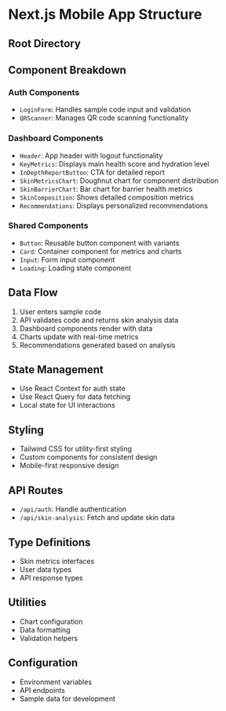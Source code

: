 # Next.js Mobile App Structure

## Root Directory

## Component Breakdown

### Auth Components
- `LoginForm`: Handles sample code input and validation
- `QRScanner`: Manages QR code scanning functionality

### Dashboard Components
- `Header`: App header with logout functionality
- `KeyMetrics`: Displays main health score and hydration level
- `InDepthReportButton`: CTA for detailed report
- `SkinMetricsChart`: Doughnut chart for component distribution
- `SkinBarrierChart`: Bar chart for barrier health metrics
- `SkinComposition`: Shows detailed composition metrics
- `Recommendations`: Displays personalized recommendations

### Shared Components
- `Button`: Reusable button component with variants
- `Card`: Container component for metrics and charts
- `Input`: Form input component
- `Loading`: Loading state component

## Data Flow
1. User enters sample code
2. API validates code and returns skin analysis data
3. Dashboard components render with data
4. Charts update with real-time metrics
5. Recommendations generated based on analysis

## State Management
- Use React Context for auth state
- Use React Query for data fetching
- Local state for UI interactions

## Styling
- Tailwind CSS for utility-first styling
- Custom components for consistent design
- Mobile-first responsive design

## API Routes
- `/api/auth`: Handle authentication
- `/api/skin-analysis`: Fetch and update skin data

## Type Definitions
- Skin metrics interfaces
- User data types
- API response types

## Utilities
- Chart configuration
- Data formatting
- Validation helpers

## Configuration
- Environment variables
- API endpoints
- Sample data for development
